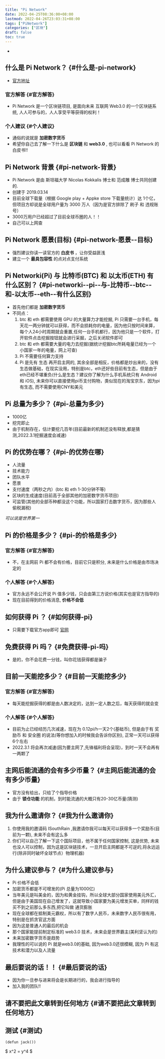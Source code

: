 ```yaml
---
title: "Pi Network"
date: 2022-04-25T08:36:00+08:00
lastmod: 2022-04-26T23:03:31+08:00
tags: ["PiNetwork"]
categories: ["区块"]
draft: false
toc: true
---
```


-   <index>


## 什么是 Pi Network？ {#什么是-pi-network}

-   [官方地址](https://mine.pi)


### 官方解答 {#官方解答}

-   Pi Network 是一个区块链项目, 是面向未来 互联网 Web3.0 的一个区块链系统, 人人可参与的，人人享受平等获得的权利！


### 个人建议 {#个人建议}

-   通俗的说就是 **加密数字货币**
-   希望你自己去了解一下什么是 **区块链** 和 **web3.0** , 也可以看看 Pi Network 的白皮书!!


## Pi Network 背景 {#pi-network-背景}

-   Pi Network 是由 斯坦福大学 Nicolas Kokkalis 博士和 范成雕 博士共同创建的.
-   创建于 2019.03.14
-   目前全球下载量（根据 Google play + Appke store 下载量统计）达 1个亿， 但项目方却说是全球用户量为 3000 万人（因为是官方排除了 刷子 和 违规账号）
-   3000万用户已经超过了目前全球币圈的人！！
-   自己可以上网查


## Pi Network 愿景(目标) {#pi-network-愿景--目标}

-   强烈建议你读一读官方的 **白皮书** ，让你受益匪浅
-   建立一个 **最具包容性** 的点对点支付系统


## Pi Networki(Pi) 与 比特币(BTC) 和 以太币(ETH) 有什么区别？ {#pi-networki--pi--与-比特币--btc--和-以太币--eth--有什么区别}

-   首先他们都是 **加密数字货币**
-   不同点：
    1.  btc 和 eth 都需要使用 GPU 的大量算力才能挖掘,
        Pi 只需要一台手机，每天花一两分钟就可以获得，而不会损耗你的电量，因为他只按时间来算，每个人24小时周期就会重置,任何一台手机都行，因为他只是一个软件，打开软件点击挖掘按钮就会进行采掘，之后关闭软件即可
    2.  btc 和 eth 都需要大量的电力去挖掘(据统计挖掘btc所耗电量已经为一个小国家一年的电量，网上可查)
    3.  Pi 不需要任何算力支持
    4.  Pi 是先有 生态 再开启主网的, 其余全部是相反，价格都是炒出来的，没有生态做基础，在现实没用，特别是btc，eth还好些目前有生态，但是由于eth已经不堪重负(什么是生态？建议你了解为什么手机系统只有 Android 和 iOS), 未来你可以直接使用pi币支付购物，类似现在的淘宝京东，因为pi有生态, 而不需要使用CNY和美元


## Pi 总量为多少？ {#pi-总量为多少}

-   1000亿
-   挖完即止
-   由于机制存在，估计要挖几百年(目前最新的机制还没有释放,都是猜测,2022.3.1挖掘速度会减速)


## Pi 的优势在哪？ {#pi-的优势在哪}

-   人流量
-   技术能力
-   团队水平
-   愿景
-   支付速度（两秒之内）(btc 和 eth 1-30分钟不等)
-   区块的生成速度(目前高于全部其他的加密数字货币项目)
-   可监管(其他的全部币种都没这个功能，所以国家打击数字货币，因为那些人偷税漏税)

_可以说是世界第一_


## Pi 的价格是多少？ {#pi-的价格是多少}


### 官方解答 {#官方解答}

-   不，在主网前 Pi 都不会有价格，目前它只是积分, 未来是什么价格是由市场决定的


### 个人解答 {#个人解答}

-   官方永远不会公开说 Pi 值多少钱，只会由第三方说价格(其实也是官方指导的)
-   现在目前得到的价格消息,  **价格不会低**


## 如何获得 Pi ？ {#如何获得-pi}

-   只需要下载官方app即可 [官网](https://minepi.com)


## 免费获得 Pi 吗？ {#免费获得-pi-吗}

-   是的，你不会花费一分钱，叫你花钱获得都是骗子


## 目前一天能挖多少？ {#目前一天能挖多少}


### 官方解答 {#官方解答}

-   每天能挖掘获得的都是由人数决定的，达到一定人数之后，每天获得的就会变


### 个人解答 {#个人解答}

-   目前为止已经经历几次减速，现在为 0.12pi/h一天2个(基础币), 但是由于有 奖励币 和 安全圈 的说法(等你想加入的时候我会告诉你区别), 正常一天可以获得6个左右
-   2022.3.1 将会再次减速(因为要主网了,先锋福利将会呈现)，到时一天不会再有一两颗了


## 主网后能流通的会有多少币量？ {#主网后能流通的会有多少币量}

-   官方没有给出，只给了个指导价格
-   由于 **锁仓功能** 的机制，到时能流通的大概只有20-30亿币量(猜测)


## 我为什么邀请你？ {#我为什么邀请你}

1.  你使用我的邀请码 ISouthRain ,我邀请你我可以每天可以获得多一个奖励币(目前为一颗), 未来不会有这么多
2.  你们可以自己了解一下这个国际项目，他不属于任何国家控制, 这是优势, 未来也没人可以控制，因为这是区块链技术，一旦开启主网都是不可逆的,将永远运行(除非同时破坏全球节点）物理机器)


## 为什么建议参与？ {#为什么建议参与}

-   Pi 价格不会低
-   加密货币都是不可增发的(Pi 总量为1000亿)
-   当年美元是叫美金的，因为和黄金挂钩，所以全球大部分国家使用美元外汇，但是由于美国现在自己增发了，这就导致小国家要为美元增发买单，同样的钱买不到之前那么多东西,把它叫做 通货膨胀
-   现在全球都在抵制美元霸权，所以有了数字人民币，未来数字人民币很有用，特别是在抓贪官这方面
-   因为这是普通人的最后的机会
-   那个国家能提前制定标准的 web3.0 技术，未来会是世界霸主(美利坚认为的)
-   未来加密数字货币是趋势
-   我理性的可以说的 Pi 就是web3.0的基础, 因为web3.0还很模糊, 因为 Pi 有这技术和潜力以及人流量


## 最后要说的话！！ {#最后要说的话}

-   因为你一旦参与进来将会是长期进行的，我会进行指导的
-   加入我的团队!!


## 请不要把此文章转到任何地方 {#请不要把此文章转到任何地方}


## 测试 {#测试}

```elisp
(defun jack())
```

$ x^2 = y^4 $